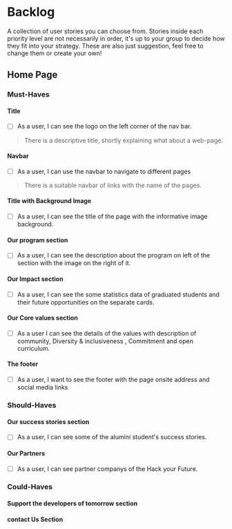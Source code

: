 # Backlog

A collection of user stories you can choose from. Stories inside each priority
level are not necessarily in order, it's up to your group to decide how they fit
into your strategy. These are also just suggestion, feel free to change them or
create your own!

## Home Page

### Must-Haves

#### Title

- [ ] As a user, I can see the logo on the left corner of the nav bar.

> There is a descriptive title, shortly explaining what about a web-page.

#### Navbar

- [ ] As a user, I can use the navbar to navigate to different pages

> There is a suitable navbar of links with the name of the pages.

#### Title with Background Image

- [ ] As a user, I can see the title of the page with the informative image
      background.

#### Our program section

- [ ] As a user, I can see the description about the program on left of the
      section with the image on the right of it.

#### Our Impact section

- [ ] As a user, I can see the some statistics data of graduated students and
      their future opportunities on the separate cards.

#### Our Core values section

-[ ] As a user I can see the details of the values with description of
community, Diversity & inclusiveness , Commitment and open curriculum.

#### The footer

- [ ] As a user, I want to see the footer with the page onsite address and
      social media links

### Should-Haves

#### Our success stories section

- [ ] As a user, I can see some of the alumini student's success stories.

#### Our Partners

- [ ] As a user, I can see partner companys of the Hack your Future.

### Could-Haves

#### Support the developers of tomorrow section

#### contact Us Section
